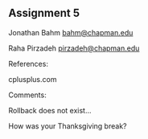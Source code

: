 ## Assignment 5
Jonathan Bahm    bahm@chapman.edu 


Raha Pirzadeh    pirzadeh@chapman.edu


References: 


cplusplus.com

Comments:


Rollback does not exist...


How was your Thanksgiving break?
